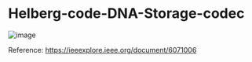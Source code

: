 # Helberg-code-DNA-Storage-codec

![image](https://github.com/Devdeep-J-S/Helberg-code-DNA-Storage-codec/assets/75716586/89aa6c48-bfcb-4e15-ba5d-3ac19fa40850)

Reference: https://ieeexplore.ieee.org/document/6071006


